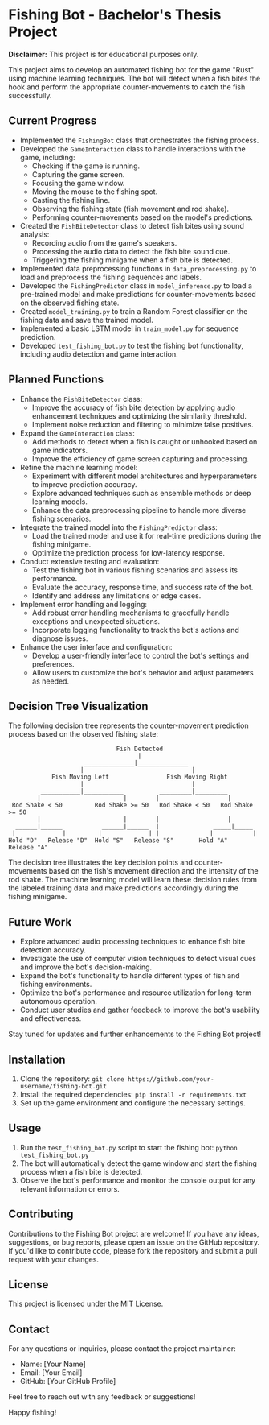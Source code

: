 # Fishing Bot - Bachelor's Thesis Project

**Disclaimer:** This project is for educational purposes only.

This project aims to develop an automated fishing bot for the game "Rust" using machine learning techniques. The bot will detect when a fish bites the hook and perform the appropriate counter-movements to catch the fish successfully.

## Current Progress

- Implemented the `FishingBot` class that orchestrates the fishing process.
- Developed the `GameInteraction` class to handle interactions with the game, including:
   - Checking if the game is running.
   - Capturing the game screen.
   - Focusing the game window.
   - Moving the mouse to the fishing spot.
   - Casting the fishing line.
   - Observing the fishing state (fish movement and rod shake).
   - Performing counter-movements based on the model's predictions.
- Created the `FishBiteDetector` class to detect fish bites using sound analysis:
   - Recording audio from the game's speakers.
   - Processing the audio data to detect the fish bite sound cue.
   - Triggering the fishing minigame when a fish bite is detected.
- Implemented data preprocessing functions in `data_preprocessing.py` to load and preprocess the fishing sequences and labels.
- Developed the `FishingPredictor` class in `model_inference.py` to load a pre-trained model and make predictions for counter-movements based on the observed fishing state.
- Created `model_training.py` to train a Random Forest classifier on the fishing data and save the trained model.
- Implemented a basic LSTM model in `train_model.py` for sequence prediction.
- Developed `test_fishing_bot.py` to test the fishing bot functionality, including audio detection and game interaction.

## Planned Functions

- Enhance the `FishBiteDetector` class:
   - Improve the accuracy of fish bite detection by applying audio enhancement techniques and optimizing the similarity threshold.
   - Implement noise reduction and filtering to minimize false positives.
- Expand the `GameInteraction` class:
   - Add methods to detect when a fish is caught or unhooked based on game indicators.
   - Improve the efficiency of game screen capturing and processing.
- Refine the machine learning model:
   - Experiment with different model architectures and hyperparameters to improve prediction accuracy.
   - Explore advanced techniques such as ensemble methods or deep learning models.
   - Enhance the data preprocessing pipeline to handle more diverse fishing scenarios.
- Integrate the trained model into the `FishingPredictor` class:
   - Load the trained model and use it for real-time predictions during the fishing minigame.
   - Optimize the prediction process for low-latency response.
- Conduct extensive testing and evaluation:
   - Test the fishing bot in various fishing scenarios and assess its performance.
   - Evaluate the accuracy, response time, and success rate of the bot.
   - Identify and address any limitations or edge cases.
- Implement error handling and logging:
   - Add robust error handling mechanisms to gracefully handle exceptions and unexpected situations.
   - Incorporate logging functionality to track the bot's actions and diagnose issues.
- Enhance the user interface and configuration:
   - Develop a user-friendly interface to control the bot's settings and preferences.
   - Allow users to customize the bot's behavior and adjust parameters as needed.

## Decision Tree Visualization

The following decision tree represents the counter-movement prediction process based on the observed fishing state:

```
                              Fish Detected
                                    |
                     ______________|______________
                    |                              |
            Fish Moving Left                Fish Moving Right
                    |                              |
         ___________|___________          _________|_________
        |                       |        |                   |
 Rod Shake < 50         Rod Shake >= 50   Rod Shake < 50   Rod Shake >= 50
        |                       |        |                   |
  ______|______           ______|______  |               _____|_____
 |             |         |             | |              |           |
Hold "D"   Release "D"  Hold "S"   Release "S"       Hold "A"   Release "A"
```

The decision tree illustrates the key decision points and counter-movements based on the fish's movement direction and the intensity of the rod shake. The machine learning model will learn these decision rules from the labeled training data and make predictions accordingly during the fishing minigame.

## Future Work

- Explore advanced audio processing techniques to enhance fish bite detection accuracy.
- Investigate the use of computer vision techniques to detect visual cues and improve the bot's decision-making.
- Expand the bot's functionality to handle different types of fish and fishing environments.
- Optimize the bot's performance and resource utilization for long-term autonomous operation.
- Conduct user studies and gather feedback to improve the bot's usability and effectiveness.

Stay tuned for updates and further enhancements to the Fishing Bot project!

## Installation

1. Clone the repository: `git clone https://github.com/your-username/fishing-bot.git`
2. Install the required dependencies: `pip install -r requirements.txt`
3. Set up the game environment and configure the necessary settings.

## Usage

1. Run the `test_fishing_bot.py` script to start the fishing bot: `python test_fishing_bot.py`
2. The bot will automatically detect the game window and start the fishing process when a fish bite is detected.
3. Observe the bot's performance and monitor the console output for any relevant information or errors.

## Contributing

Contributions to the Fishing Bot project are welcome! If you have any ideas, suggestions, or bug reports, please open an issue on the GitHub repository. If you'd like to contribute code, please fork the repository and submit a pull request with your changes.

## License

This project is licensed under the MIT License.

## Contact

For any questions or inquiries, please contact the project maintainer:

- Name: [Your Name]
- Email: [Your Email]
- GitHub: [Your GitHub Profile]

Feel free to reach out with any feedback or suggestions!

Happy fishing!